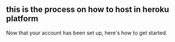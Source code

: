 ## this is the process on how to host in heroku platform

Now that your account has been set up, here's how to get started.